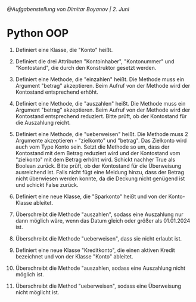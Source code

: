 *@Aufgabenstellung von Dimitar Boyanov | 2. Juni*

# Python OOP

1. Definiert eine
Klasse, die "Konto" heißt.


2. Definiert die
drei Attributen "Kontoinhaber", "Kontonummer" und
"Kontostand", die durch den Konstruktor gesetzt werden.


3. Definiert eine
Methode, die "einzahlen" heißt. Die Methode muss ein Argument
"betrag" akzeptieren. Beim Aufruf von der Methode wird der Kontostand
entsprechend erhöht.


4. Definiert eine
Methode, die "auszahlen" heißt. Die Methode muss ein Argument
"betrag" akzeptieren. Beim Aufruf von der Methode wird der Kontostand
entsprechend reduziert. Bitte prüft, ob der Kontostand für die Auszahlung
reicht.


5. Definiert eine
Methode, die "ueberweisen" heißt. Die Methode muss 2 Argumente
akzeptieren - "zielkonto" und "betrag". Das Zielkonto wird
auch vom Type Konto sein. Setzt die Methode so um, dass der Kontostand mit dem
Betrag reduziert wird und der Kontostand vom "zielkonto" mit dem
Betrag erhöht wird. Schickt nachher True als Boolean zurück. Bitte prüft, ob
der Kontostand für die Überweisung ausreichend ist. Falls nicht fügt eine
Meldung hinzu, dass der Betrag nicht überwiesen werden konnte, da die Deckung
nicht genügend ist und schickt False zurück.


6. Definiert eine
neue Klasse, die "Sparkonto" heißt und von der Konto-Klasse ableitet.


7. Überschreibt
die Methode "auszahlen", sodass eine Auszahlung nur dann möglich
wäre, wenn das Datum gleich oder größer als 01.01.2024 ist.


8. Überschreibt
die Methode "ueberweisen", dass sie nicht erlaubt ist.


9. Definiert eine
neue Klasse "Kreditkonto", die einen aktiven Kredit bezeichnet und von
der Klasse "Konto" ableitet.


10. Überschreibt
die Methode "auszahlen, sodass eine Auszahlung nicht möglich ist.


11. Überschreibt
die Method "ueberweisen", sodass eine Überweisung nicht möglicht ist.